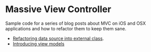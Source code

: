 # Massive View Controller

Sample code for a series of blog posts about MVC on iOS and OSX applications and how to refactor them to keep them sane.

- [Refactoring data source into external class](http://gentlebytes.com/blog/2015/01/30/massive-view-controller/).
- [Introducing view models](http://gentlebytes.com/blog/2015/02/20/massive-view-controller-mvvm/)
